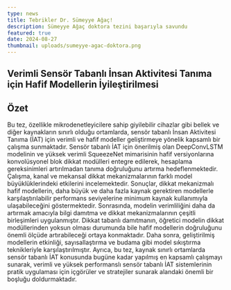 ```yaml
---
type: news
title: Tebrikler Dr. Sümeyye Ağaç!
description: Sümeyye Ağaç doktora tezini başarıyla savundu
featured: true
date: 2024-08-27
thumbnail: uploads/sumeyye-agac-doktora.png
---
```

## Verimli Sensör Tabanlı İnsan Aktivitesi Tanıma için Hafif Modellerin İyileştirilmesi

## Özet

Bu tez, özellikle mikrodenetleyicilere sahip giyilebilir cihazlar gibi bellek ve diğer kaynakların sınırlı olduğu ortamlarda, sensör tabanlı İnsan Aktivitesi Tanıma (İAT) için verimli ve hafif modeller geliştirmeye yönelik kapsamlı bir çalışma sunmaktadır. Sensör tabanlı İAT için önerilmiş olan DeepConvLSTM modelinin ve yüksek verimli SqueezeNet mimarisinin hafif versiyonlarına konvolüsyonel blok dikkat modülleri entegre edilerek, hesaplama gereksinimleri artırılmadan tanıma doğruluğunu artırma hedeflenmektedir. Çalışma, kanal ve mekansal dikkat mekanizmalarının farklı model büyüklüklerindeki etkilerini incelemektedir. Sonuçlar, dikkat mekanizmalı hafif modellerin, daha büyük ve daha fazla kaynak gerektiren modellerle karşılaştırılabilir performans seviyelerine minimum kaynak kullanımıyla ulaşabileceğini göstermektedir. Sonrasında, modelin verimliliğini daha da artırmak amacıyla bilgi damıtma ve dikkat mekanizmalarının çeşitli birleşimleri uygulanmıştır. Dikkat tabanlı damıtmanın, öğretici modelin dikkat modüllerinden yoksun olması durumunda bile hafif modellerin doğruluğunu önemli ölçüde artırabileceği ortaya konmaktadır. Daha sonra, geliştirilmiş modellerin etkinliği, sayısallaştırma ve budama gibi model sıkıştırma teknikleriyle karşılaştırılmıştır. Ayrıca, bu tez, kaynak sınırlı ortamlarda sensör tabanlı İAT konusunda bugüne kadar yapılmış en kapsamlı çalışmayı sunarak, verimli ve yüksek performanslı sensör tabanlı İAT sistemlerinin pratik uygulaması için içgörüler ve stratejiler sunarak alandaki önemli bir boşluğu doldurmaktadır.
